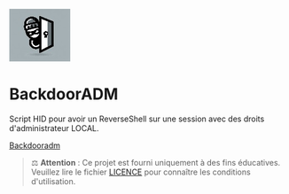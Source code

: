 ![logo](./logo.jpg) 

# BackdoorADM
Script HID pour avoir un ReverseShell sur une session avec des droits d'administrateur LOCAL. 

[Backdooradm](./Backdooradm)

> ⚖️ **Attention** : Ce projet est fourni uniquement à des fins éducatives.  
> Veuillez lire le fichier [LICENCE](./LICENCE) pour connaître les conditions d'utilisation.


